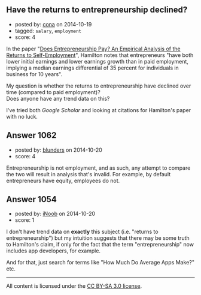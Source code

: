 ## Have the returns to entrepreneurship declined?

- posted by: [cona](https://stackexchange.com/users/4795221/cona) on 2014-10-19
- tagged: `salary`, `employment`
- score: 4

In the paper "[Does Entrepreneurship Pay? An Empirical Analysis of the Returns to Self-Employment][1]", Hamilton notes that entrepreneurs "have both lower initial earnings and lower earnings growth than in paid employment, implying a median earnings differential of 35 percent for individuals in business for 10 years". 

My question is whether the returns to entrepreneurship have declined over time (compared to paid employment)? <br />
Does anyone have any trend data on this?

I've tried both *Google Scholar* and looking at citations for Hamilton's paper with no luck.


  [1]: http://econ2.econ.iastate.edu/classes/econ520/huffman/documents/DoesEntrepreneurshipPay-AnEmpiricalAnalysisoftheReturnsofSelf-Employment.pdf


## Answer 1062

- posted by: [blunders](https://stackexchange.com/users/216182/blunders) on 2014-10-20
- score: 4

Entrepreneurship is not employment, and as such, any attempt to compare the two will result in analysis that's invalid. For example, by default entrepreneurs have equity, employees do not. 




## Answer 1054

- posted by: [iNoob](https://stackexchange.com/users/1639234/inoob) on 2014-10-20
- score: 1

I don't have trend data on **exactly** this subject (i.e. "returns to entrepreneurship") but my intuition suggests that there may be some truth to Hamilton's claim, if only for the fact that the term "entrepreneurship" now includes app developers, for example.

And for that, just search for terms like "How Much Do Average Apps Make?" etc.






---

All content is licensed under the [CC BY-SA 3.0 license](https://creativecommons.org/licenses/by-sa/3.0/).
